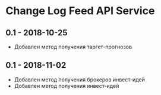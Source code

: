 # Change Log Feed API Service

## 0.1 - 2018-10-25
- Добавлен метод получения таргет-прогнозов

## 0.1 - 2018-11-02
- Добавлен метод получения брокеров инвест-идей
- Добавлен метод получения инвест-идей
